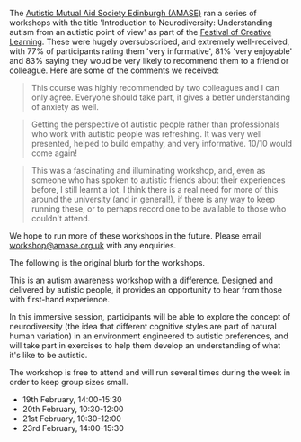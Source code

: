 The [Autistic Mutual Aid Society Edinburgh (AMASE)](/) ran a series of workshops with the title 'Introduction to Neurodiversity: Understanding autism from an autistic point of view' as part of the [Festival of Creative Learning](http://www.festivalofcreativelearning.ed.ac.uk/). These were hugely oversubscribed, and extremely well-received, with 77% of participants rating them 'very informative', 81% 'very enjoyable' and 83% saying they woud be very likely to recommend them to a friend or colleague. Here are some of the comments we received:

> This course was highly recommended by two colleagues and I can only agree. Everyone should take part, it gives a better understanding of anxiety as well. 

> Getting the perspective of autistic people rather than professionals who work with autistic people was refreshing. It was very well presented, helped to build empathy, and very informative. 10/10 would come again! 

> This was a fascinating and illuminating workshop, and, even as someone who has spoken to autistic friends about their experiences before, I still learnt a lot. I think there is a real need for more of this around the university (and in general!), if there is any way to keep running these, or to perhaps record one to be available to those who couldn't attend. 

We hope to run more of these workshops in the future. Please email workshop@amase.org.uk with any enquiries.

The following is the original blurb for the workshops.

This is an autism awareness workshop with a difference. Designed and delivered by autistic people, it provides an opportunity to hear from those with first-hand experience.

In this immersive session, participants will be able to explore the concept of neurodiversity (the idea that different cognitive styles are part of natural human variation) in an environment engineered to autistic preferences, and will take part in exercises to help them develop an understanding of what it's like to be autistic.

The workshop is free to attend and will run several times during the week in order to keep group sizes small. 
*    19th February, 14:00-15:30
*    20th February,  10:30-12:00
*    21st February, 10:30-12:00
*    23rd February, 14:00-15:30
